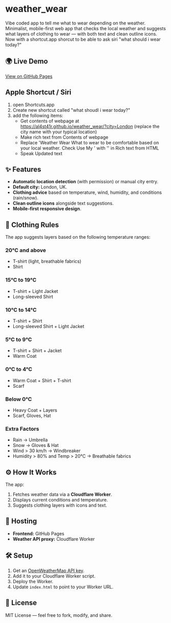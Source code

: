 # weather_wear
Vibe coded app to tell me what to wear depending on the weather. 
Minimalist, mobile-first web app that checks the local weather and suggests what layers of clothing to wear — with both text and clean outline icons.
Now with a shortcut.app shorcut to be able to ask siri "what should i wear today?"

## 🌍 Live Demo
[View on GitHub Pages](https://al4st41r.github.io/weather_wear/?city=London)

## Apple Shortcut / Siri
1. open Shortcuts.app
2. Create new shortcut called "what shoudl i wear today?"
3. add the following items:
   - Get contents of webpage at https://al4st41r.github.io/weather_wear/?city=London (replace the city name with your typical location)
   - Make rich text from Contents of webpage
   - Replace 'Weather Wear What to wear to be comfortable based on your local weather. Check Use My ' with '' in Rich text from HTML
   - Speak Updated text
  
## ✨ Features
- **Automatic location detection** (with permission) or manual city entry.
- **Default city:** London, UK.
- **Clothing advice** based on temperature, wind, humidity, and conditions (rain/snow).
- **Clean outline icons** alongside text suggestions.
- **Mobile-first responsive design**.

## 🧾 Clothing Rules
The app suggests layers based on the following temperature ranges:

### 20°C and above
- T-shirt (light, breathable fabrics)
- Shirt

### 15°C to 19°C
- T-shirt + Light Jacket
- Long-sleeved Shirt

### 10°C to 14°C
- T-shirt + Shirt
- Long-sleeved Shirt + Light Jacket

### 5°C to 9°C
- T-shirt + Shirt + Jacket
- Warm Coat

### 0°C to 4°C
- Warm Coat + Shirt + T-shirt
- Scarf

### Below 0°C
- Heavy Coat + Layers
- Scarf, Gloves, Hat

### Extra Factors
- Rain → Umbrella
- Snow → Gloves & Hat
- Wind > 30 km/h → Windbreaker
- Humidity > 80% and Temp > 20°C → Breathable fabrics

## ⚙️ How It Works
The app:
1. Fetches weather data via a **Cloudflare Worker**.
2. Displays current conditions and temperature.
3. Suggests clothing layers with icons and text.

## 🚀 Hosting
- **Frontend:** GitHub Pages
- **Weather API proxy:** Cloudflare Worker

## 🛠 Setup
1. Get an [OpenWeatherMap API key](https://openweathermap.org/api).
2. Add it to your Cloudflare Worker script.
3. Deploy the Worker.
4. Update `index.html` to point to your Worker URL.

## 📜 License
MIT License — feel free to fork, modify, and share.
